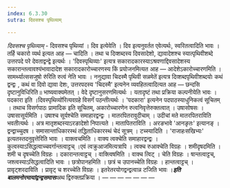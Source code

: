 ```yaml
---
index: 6.3.30
sutra: दिवसश्च पृथिव्याम्

---
```

_दिवसश्च पृथिव्याम्_ - दिवसश्च पृथिव्यां । दिव इत्येवेति । दिव इत्यनुवर्तत एवेत्यर्थः, स्वरितत्वादिति भावः । तर्हि चकारो व्यर्थ इत्यत आह — चादिति । तथा च दिव्शब्दस्य दिवसादेशो, द्यावादेशश्च स्यात्पृथिवीशब्दे उत्तरपदे परे देवताद्वन्द्वे इत्यर्थः । 'दिवस्पृथिव्याः' इत्यत्र सकारादकारस्याऽश्रवणाद्दिवसादेशस्य सकारान्तत्वावश्यंभावादादेश सकारादकारोच्चारणस्य किं प्रयोजनमित्यत आह — आदेशेऽकारोच्चारणमिति । सामर्थ्यात्ससजुषो रु॑रिति रुत्वं नेति भावः । ननुद्यावा चिदस्मै पृथिवी सन्नमेते॑ इत्यत्र दिव्शब्दपृथिवीशब्दयोः कथं द्वन्द्वः , कथं वा दिवो द्यावा देशः, उत्तरपदस्य 'चिदस्मै' इत्यनेन व्यवहितत्वादित्यत आह — छन्दसि दृष्टानुविधिरिति॥ भाष्यवाक्यमेतत् । वेदे दृष्टानुसरणमित्यर्थः । यतादृष्टं तथा प्रक्रिया कल्पनीयेति भावः । पदकारा इति ।दिवस्पृथिव्यो॑रित्यवग्रहे विसर्गं पठन्तीत्यर्थः । 'पदकारा' इत्यनेन पदपाठस्याधुनिकत्वं सूचितम् । तथाच विसर्गपाठः प्रामादिक इति सूचितम्, अकारोच्चारणेन रुत्वनिवृत्तेरुक्तत्वात् । उषासोषसः । उषासासूर्यमिति । उषाश्च सूर्यश्चेति समाहारद्वन्द्वः । मातरपितरावुदीचाम् । उदीचां मते मातरपितराविति भवतीत्यर्थः । अत्र मातृशब्दस्याऽरङादेशो निपात्यते । मातापितराविति । अरङभावे 'आनङृतः' इत्यानङ् । द्वन्द्वाच्चुदष । समासान्ताधिकारस्थं तद्धिताधिकारस्थं चेदं सूत्रम् । टच्स्यादिति । 'राजाहःसखिभ्यः' इत्यतस्तदनुवृत्तेरिति भावः । वाक्त्वचमिति । वाक्य त्वक्चेति समाहारद्वन्द्वः । कुत्वस्याऽसिद्धत्वाच्चवर्गान्तत्वाट्टच् ।एवं त्वक्रुआजमित्यत्रापि । त्वक्च रुआक्चेति विग्रहः । शमीदृषदमिति । शमी च दृषच्चेति विग्रहः । दकारान्तत्वाट्टच् । वाक्त्विषमिति । वाक्च त्विट् । चेति विग्रहः । षान्तत्वाट्टच्, जश्त्वस्याऽसिद्धत्वादिति भावः । छत्रोपानहमिति । छत्रं च उपानच्चेति विग्रहः । हान्तत्वाट्टच् । प्रावृट्शरदाविति । प्रावृट् च शरच्चेति विग्रहः । इतरेतरयोगद्वन्द्वत्वान्न टजिति भावः ।*****इति बालमनोरमायांद्वन्द्वसमासः*****अथ द्विरुक्तप्रक्रिया । —  —  —  —  —  —  —